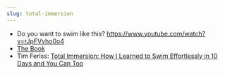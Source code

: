```yaml
---
slug: total-immersion
---
```


- Do you want to swim like this? https://www.youtube.com/watch?v=rJpFVvho0o4
- [The Book](https://www.amazon.ca/Total-Immersion-Revolutionary-Better-Faster/dp/0743253434)
- Tim Feriss: [Total Immersion: How I Learned to Swim Effortlessly in 10 Days and You Can Too](https://tim.blog/2008/08/13/total-immersion-how-i-learned-to-swim-effortlessly-in-10-days-and-you-can-too/)
